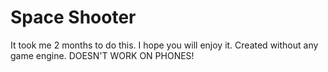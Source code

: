 # Space Shooter
It took me 2 months to do this. I hope you will enjoy it. Created without any game engine. DOESN'T WORK ON PHONES!
